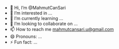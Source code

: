 - 👋 Hi, I’m @MahmutCanSari
- 👀 I’m interested in ...
- 🌱 I’m currently learning ...
- 💞️ I’m looking to collaborate on ...
- 📫 How to reach me mahmutcansari.u@gmail.com
- 😄 Pronouns: ...
- ⚡ Fun fact: ...

<!---
MahmutCanSari/MahmutCanSari is a ✨ special ✨ repository because its `README.md` (this file) appears on your GitHub profile.
You can click the Preview link to take a look at your changes.
--->
